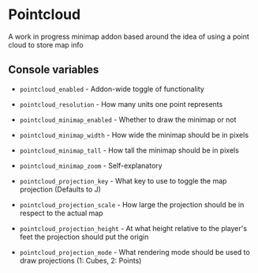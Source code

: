 # Pointcloud
A work in progress minimap addon based around the idea of using a point cloud to store map info

## Console variables
- `pointcloud_enabled` - Addon-wide toggle of functionality
- `pointcloud_resolution` - How many units one point represents

- `pointcloud_minimap_enabled` - Whether to draw the minimap or not
- `pointcloud_minimap_width` - How wide the minimap should be in pixels
- `pointcloud_minimap_tall` - How tall the minimap should be in pixels
- `pointcloud_minimap_zoom` - Self-explanatory

- `pointcloud_projection_key` - What key to use to toggle the map projection (Defaults to J)
- `pointcloud_projection_scale` - How large the projection should be in respect to the actual map
- `pointcloud_projection_height` - At what height relative to the player's feet the projection should put the origin
- `pointcloud_projection_mode` - What rendering mode should be used to draw projections (1: Cubes, 2: Points)